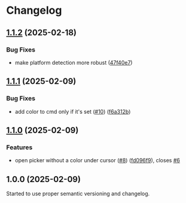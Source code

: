 # Changelog

## [1.1.2](https://github.com/eero-lehtinen/oklch-color-picker.nvim/compare/v1.1.1...v1.1.2) (2025-02-18)


### Bug Fixes

* make platform detection more robust ([47f40e7](https://github.com/eero-lehtinen/oklch-color-picker.nvim/commit/47f40e76a7cbb738a639cb6d1ec2172001501a8c))

## [1.1.1](https://github.com/eero-lehtinen/oklch-color-picker.nvim/compare/v1.1.0...v1.1.1) (2025-02-09)


### Bug Fixes

* add color to cmd only if it's set ([#10](https://github.com/eero-lehtinen/oklch-color-picker.nvim/issues/10)) ([f6a312b](https://github.com/eero-lehtinen/oklch-color-picker.nvim/commit/f6a312bb20b761735c187dfedc5dc11e43e473e3))

## [1.1.0](https://github.com/eero-lehtinen/oklch-color-picker.nvim/compare/v1.0.0...v1.1.0) (2025-02-09)


### Features

* open picker without a color under cursor ([#8](https://github.com/eero-lehtinen/oklch-color-picker.nvim/issues/8)) ([fd096f9](https://github.com/eero-lehtinen/oklch-color-picker.nvim/commit/fd096f98e5cd35d250b189c8025c5db50dcd3c79)), closes [#6](https://github.com/eero-lehtinen/oklch-color-picker.nvim/issues/6)

## 1.0.0 (2025-02-09)

Started to use proper semantic versioning and changelog.
